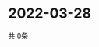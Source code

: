 # 2022-03-28
  共 0条

  <!-- BEGIN -->
  <!-- 最后更新时间Mon Mar 28 2022 18:07:41 GMT+0000 (Coordinated Universal Time) -->
  
  <!-- END -->
  
  